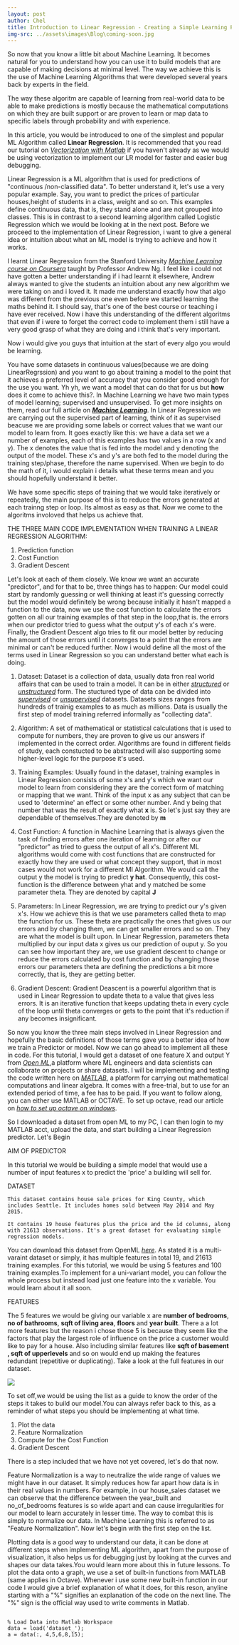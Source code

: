 ```yaml
---
layout: post
author: Chel
title: Introduction to Linear Regression - Creating a Simple Learning Predictor
img-src: ../assets\images\Blog\coming-soon.jpg
---
```


So now that you know a little bit about Machine Learning. It becomes natural for you to understand how you can use it to build models that are capable of making decisions at minimal level. The way we achieve this is the use of Machine Learning Algorithms that were developed several years back by experts in the field.

The way these algoritm are capable of learning from real-world data to be able to make predictions is mostly because the mathematical computations on which they are built support or are proven to learn or map data to specific labels through probability and with experience.

In this article, you would be introduced to one of the simplest and popular ML Algorithm called <strong>Linear Regression</strong>. It is recommended that you read our tutorial on <em><a class="blog-links" href="">Vectorization with Matlab</a></em> if you haven't already as we would be using vectorization to implement our LR model for faster and easier bug debugging.

Linear Regression is a ML algorithm that is used for predictions of "continuous /non-classified data". To better understand it, let's use a very popular example. Say, you want to predict the prices of particular houses,height of students in a class, weight and so on. This examples define continuous data, that is, they stand alone and are not grouped into classes. This is in contrast to a second learning algorithm called Logistic Regression which we would be looking at in the next post. Before we proceed to the implementation of Linear Regression, i want to give a general idea or intuition about what an ML model is trying to achieve and how it works.

I learnt Linear Regression from the Stanford University <em><a class="blog-links" href="">Machine Learning course on Coursera</a></em> taught by Professor Andrew Ng. I feel like i could not have gotten a better understanding if i had learnt it elsewhere, Andrew always wanted to give the students an intuition about any new algorithm we were taking on and i loved it. It made me understand exactly how that algo was different from the previous one even before we started learning the maths behind it. I should say, that's one of the best course or teaching i have ever received. Now i have this understanding of the different algoritms that even if i were to forget the correct code to implement them i still have a very good grasp of what they are doing and i think that's very important.


Now i would give you guys that intuition at the start of every algo you would be learning.

You have some datasets in continuous values(because we are doing LinearRegrssion) and you want to go about training a model to the point that it achieves a preferred level of accuracy that you consider good enough for the use you want. Yh yh, we want a model that can do that for us but <b>how</b> does it come to achieve this?. In Machine Learning we have two main types of model learning; supervised and unsupervised. To get more insights on them, read our full article on <em><a class="blog-links" href=""><b>Machine Learning</b></a></em>. In Linear Regression we are carrying out the supervised part of learning, think of it as supervised beacuse we are providing some labels or correct values that we want our model to learn from. It goes exactly like this: we have a data set we a number of examples, each of this examples has two values in a row (x and y). The x denotes the value that is fed into the model and y denoting the output of the model. These x's and y's are both fed to the model during the training step/phase, therefore the name supervised. 
When we begin to do the math of it, i would explain i details what these terms mean and you should hopefully understand it better.

We have some specific steps of training that we would take iteratively or repeatedly, the main purpose of this is to reduce the errors generated at each trainng step or loop. Its almost as easy as that. Now we come to the algoritms involoved that helps us achieve that.

THE THREE MAIN CODE IMPLEMENTATION WHEN TRAINING A LINEAR REGRESSION ALGORITHM:

1. Prediction function
2. Cost Function
3. Gradient Descent

Let's look at each of them closely. We know we want an accurate "predictor", and for that to be, three things has to happen: Our model could start by randomly guessing or well thinking at least it's guessing correctly but the model would definitely be wrong because initially it hasn't mapped a function to the data, now we use the cost function to calculate the errors gotten on all our training examples of that step in the loop,that is. the errors when our predictor tried to guess what the output y's of each x's were. Finally, the Gradient Descent algo tries to fit our model better by reducing the amount of those errors until it converges to a point that the errors are minimal or can't be reduced further. Now i would define all the most of the terms used in Linear Regression so you can understand better what each is doing.

1. Dataset: Dataset is a collection of data, usually data fron real world affairs that can be used to train a model. It can be in either <em><a class="blog-links" href="">structured</a></em> or <em><a class="blog-links" href="">unstructured</a></em> form. The stuctured type of data can be divided into <em><a class="blog-links" href="">supervised</a></em> or <em><a class="blog-links" href="">unsupervised</a></em> datasets. Datasets sizes ranges from hundreds of trainig examples to as much as millions. Data is usually the first step of model training referred informally as "collecting data".

2. Algorithm: A set of mathematical or statistical calculations that is used to compute for numbers, they are proven to give us our answers if implemented in the correct order. Algorithms are found in different fields of study, each constucted to be abstracted will also supporting some higher-level logic for the purpose it's used.

3. Training Examples: Usually found in the dataset, training examples in Linear Regression consists of some x's and y's which we want our model to learn from considering they are the correct form of matching or mapping that we want. Think of the input x as any subject that can be used to 'determine' an effect or some other number. And y being that number that was the result of exactly what <b>x</b> is. So let's just say they are dependable of themselves.They are denoted by <b>m</b>

4. Cost Function: A function in Machine Learning that is always given the task of finding errors after one iteration of learning or after our "predictor" as tried to guess the output of all x's. Different ML algorithms would come with cost functions that are constructed for exactly how they are used or what concept they support, that in most cases would not work for a different Ml Algorithm. We would call the output y the model is trying to predict <b>y hat</b>. Consequently, this cost-function is the difference between yhat and y matched be some parameter theta. They are denoted by capital <b>J</b>

5. Parameters: In Linear Regression, we are trying to predict our y's given x's. How we achieve this is that we use parameters called theta to map the function for us. These theta are practically the ones that gives us our errors and by changing them, we can get smaller errors and so on. They are what the model is built upon. In Linear Regression, parameters theta multiplied by our input data x gives us our prediction of ouput y. So you can see how important they are, we use gradient descent to change or reduce the errors calculated by cost function and by changing those errors our parameters theta are defining the predictions a bit more correctly, that is, they are getting better.

6. Gradient Descent: Gradient Deascent is a powerful algorithm that is used in Linear Regression to update theta to a value that gives less errors. It is an iterative function that keeps updating theta in every cycle of the loop until theta converges or gets to the point that it's reduction if any becomes insignificant.

So now you know the three main steps involved in Linear Regression and hopefully the basic definitions of those terms gave you a better idea of how we train a Predictor or model. Now we can go ahead to implement all these in code. For this tutorial, I would get a dataset of one feature X and output Y from <em><a class="blog-links" href="https://www.openml.org/search?type=data">Open ML</a></em>,a platform where ML engineers and data scientists can collaborate on projects or share datasets. I will be implementing and testing the code written here on <em><a class="blog-links" href="">MATLAB</a></em>, a platform for carrying out mathematical computations and linear algebra. It comes with a free-trial, but to use for an extended period of time, a fee has to be paid. If you want to follow along, you can either use MATLAB or OCTAVE. To set up octave, read our article on <em><a class="blog-links" href="">how to set up octave on windows</a></em>.

So I downloaded a dataset from open ML to my PC, I can then login to my MATLAB acct, upload the data, and start building a Linear Regression predictor. Let's Begin

AIM OF PREDICTOR

In this tutorial we would be building a simple model that would use a number of input features x to predict the 'price' a building will sell for.

DATASET

<pre><code class="nohighlight">This dataset contains house sale prices for King County, which includes Seattle. It includes homes sold between May 2014 and May 2015.

It contains 19 house features plus the price and the id columns, along with 21613 observations. It's a great dataset for evaluating simple regression models.</code></pre>

You can download this dataset from OpenML <em><a class="blog-links" href="https://www.openml.org/d/42092">here</a></em>. As stated it is a multi-varaint dataset or simply, it has multiple features in total 19, and 21613 training examples. For this tutorial, we would be using 5 features and 100 training examples.To implement for a uni-variant model, you can follow the whole process but instead load just one feature into the x variable. You would learn about it all soon.


FEATURES

The 5 features we would be giving our variable x are <strong>number of bedrooms</strong>, <strong>no of bathrooms</strong>, <strong>sqft of living area</strong>, <strong>floors</strong> and <strong>year built</strong>. There a a lot more features but the reason i chose those 5 is because they seem like the factors that play the largest role of influence on the price a customer would like to pay for a house. Also including similar features like <strong>sqft of basement , sqft of upperlevels</strong> and so on would end up making the features redundant (repetitive or duplicating). Take a look at the full features in our dataset.

<img class="img-fluid" src="../assets\images\Blog\Blog-img\lr-feature-list.png">

To set off,we would be using the list as a guide to know the order of the steps it takes to build our model.You can always refer back to this, as a reminder of what steps you should be implementing at what time.

1. Plot the data
2. Feature Normalization
3. Compute for the Cost Function
4. Gradient Descent

There is a step included that we have not yet covered, let's do that now. 

Feature Normalization is a way to neutralize the wide range of values we might have in our dataset. It simply reduces how far apart how data is in their real values in numbers. For example, in  our house_sales dataset we can observe that the difference between the year_built and no_of_bedrooms features is so wide apart and can cause irregularities for our model to learn accurately in lesser time. The way to combat this is simply to normalize our data. In Machine Learning this is referred to as "Feature Normalization". Now let's begin with the first step on the list.

Plotting data is a good way to understand our data, it can be done at different steps when implementing ML algorithm, apart from the purpose of visualization, it also helps us for debugging just by looking at the curves and shapes our data takes.You would learn more about this in future lessons. To plot the data onto a graph, we use a set of built-in functions from MATLAB (same applies in Octave). Whenever i use some new built-in function in our code I would give a brief explanation of what it does, for this reson, anyline starting with a "%" signifies an explanation of the code on the next line. The "%" sign is the official way used to write comments in Matlab.


<pre><code class="matlab">
% Load Data into Matlab Workspace
data = load('dataset_');
a = data(:, 4,5,6,8,15);
</code></pre>